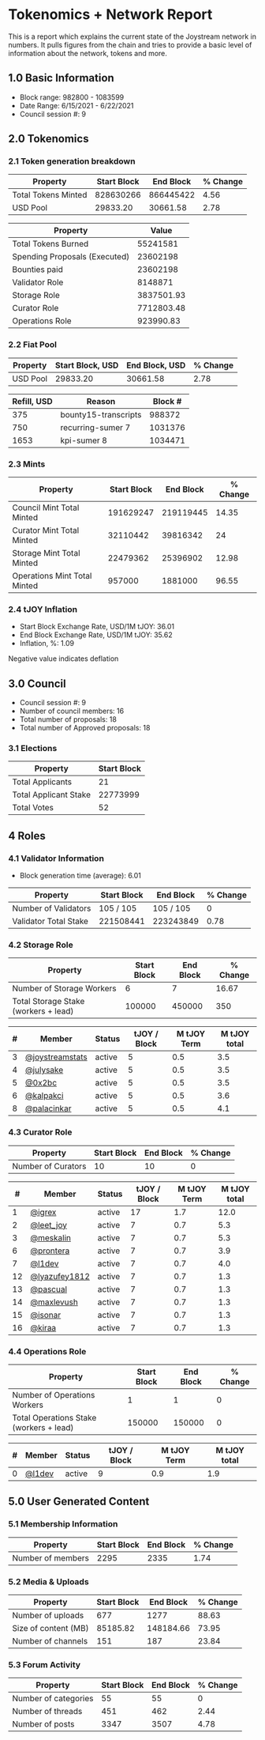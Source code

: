# Tokenomics + Network Report
This is a report which explains the current state of the Joystream network in numbers. It pulls figures from the chain and tries to provide a basic level of information about the network, tokens and more. 

## 1.0 Basic Information
* Block range: 982800 - 1083599
* Date Range: 6/15/2021 - 6/22/2021
* Council session #: 9

## 2.0 Tokenomics
### 2.1 Token generation breakdown
| Property            | Start Block | End Block | % Change |
|---------------------|--------------|--------------|----------|
| Total Tokens Minted |  828630266 | 866445422 | 4.56 |
| USD Pool |  29833.20 | 30661.58 | 2.78 |

| Property            | Value        |
|---------------------|--------------|
| Total Tokens Burned | 55241581 |
| Spending Proposals (Executed) | 23602198 |
| Bounties paid       | 23602198 |
| Validator Role      | 8148871 |
| Storage Role        | 3837501.93 |
| Curator Role        | 7712803.48 |
| Operations Role     | 923990.83 |

### 2.2 Fiat Pool
| Property            | Start Block, USD | End Block, USD | % Change |
|---------------------|--------------|--------------|----------|
| USD Pool | 29833.20 | 30661.58 | 2.78 |

| Refill, USD | Reason | Block # |
|---------------------|--------------|--------------|
| 375 | bounty15-transcripts | 988372 |
| 750 | recurring-sumer 7 | 1031376 |
| 1653 | kpi-sumer 8 | 1034471 |


### 2.3 Mints
| Property                    | Start Block           | End Block | % Change |
|-----------------------------|-----------------------|--------------|----------|
| Council Mint Total Minted   | 191629247  | 219119445 |14.35 |
| Curator Mint Total Minted   | 32110442 | 39816342 | 24 |
| Storage Mint Total Minted   | 22479362 | 25396902 | 12.98 |
| Operations Mint Total Minted | 957000 | 1881000 | 96.55 |


### 2.4 tJOY Inflation

* Start Block Exchange Rate, USD/1M tJOY: 36.01
* End Block Exchange Rate, USD/1M tJOY: 35.62
* Inflation, %: 1.09

Negative value indicates deflation

## 3.0 Council
* Council session #: 9
* Number of council members: 16
* Total number of proposals: 18
* Total number of Approved proposals: 18

### 3.1 Elections
| Property                    | Start Block  |
|-----------------------------|--------------|
| Total Applicants            | 21 |
| Total Applicant Stake       | 22773999 |
| Total Votes                 | 52 |

## 4 Roles
### 4.1 Validator Information
* Block generation time (average): 6.01

| Property                   | Start Block | End Block | % Change |
|----------------------------|--------------|--------------|----------|
| Number of Validators       | 105 / 105 | 105 / 105 | 0 |
| Validator Total Stake      | 221508441 | 223243849 | 0.78 |


### 4.2 Storage Role
| Property                | Start Block | End Block | % Change |
|-------------------------|--------------|--------------|----------|
| Number of Storage Workers | 6 | 7 | 16.67 |
| Total Storage Stake (workers + lead) | 100000 | 450000 | 350 |

| # | Member | Status | tJOY / Block | M tJOY Term | M tJOY total |
|--|--|--|--|--|--|
| 3 | [@joystreamstats](https://pioneer.joystreamstats.live/#/members/joystreamstats) | active | 5 | 0.5 | 3.5 |
| 4 | [@julysake](https://pioneer.joystreamstats.live/#/members/julysake) | active | 5 | 0.5 | 3.5 |
| 5 | [@0x2bc](https://pioneer.joystreamstats.live/#/members/0x2bc) | active | 5 | 0.5 | 3.5 |
| 6 | [@kalpakci](https://pioneer.joystreamstats.live/#/members/kalpakci) | active | 5 | 0.5 | 3.6 |
| 8 | [@palacinkar](https://pioneer.joystreamstats.live/#/members/palacinkar) | active | 5 | 0.5 | 4.1 |


### 4.3 Curator Role
| Property                | Start Block | End Block | % Change |
|-------------------------|--------------|--------------|----------|
| Number of Curators      | 10 | 10 | 0 |

| # | Member | Status | tJOY / Block | M tJOY Term | M tJOY total |
|--|--|--|--|--|--|
| 1 | [@igrex](https://pioneer.joystreamstats.live/#/members/igrex) | active | 17 | 1.7 | 12.0 |
| 2 | [@leet_joy](https://pioneer.joystreamstats.live/#/members/leet_joy) | active | 7 | 0.7 | 5.3 |
| 3 | [@meskalin](https://pioneer.joystreamstats.live/#/members/meskalin) | active | 7 | 0.7 | 5.3 |
| 6 | [@prontera](https://pioneer.joystreamstats.live/#/members/prontera) | active | 7 | 0.7 | 3.9 |
| 7 | [@l1dev](https://pioneer.joystreamstats.live/#/members/l1dev) | active | 7 | 0.7 | 4.0 |
| 12 | [@lyazufey1812](https://pioneer.joystreamstats.live/#/members/lyazufey1812) | active | 7 | 0.7 | 1.3 |
| 13 | [@pascual](https://pioneer.joystreamstats.live/#/members/pascual) | active | 7 | 0.7 | 1.3 |
| 14 | [@maxlevush](https://pioneer.joystreamstats.live/#/members/maxlevush) | active | 7 | 0.7 | 1.3 |
| 15 | [@isonar](https://pioneer.joystreamstats.live/#/members/isonar) | active | 7 | 0.7 | 1.3 |
| 16 | [@kiraa](https://pioneer.joystreamstats.live/#/members/kiraa) | active | 7 | 0.7 | 1.3 |


### 4.4 Operations Role
| Property                | Start Block | End Block | % Change |
|-------------------------|--------------|--------------|----------|
| Number of Operations Workers      | 1 | 1 | 0 |
| Total Operations Stake (workers + lead) | 150000 | 150000 | 0 |

| # | Member | Status | tJOY / Block | M tJOY Term | M tJOY total |
|--|--|--|--|--|--|
| 0 | [@l1dev](https://pioneer.joystreamstats.live/#/members/l1dev) | active | 9 | 0.9 | 1.9 |


## 5.0 User Generated Content
### 5.1 Membership Information
| Property          | Start Block | End Block | % Change |
|-------------------|--------------|--------------|----------|
| Number of members | 2295|  2335 | 1.74 |

### 5.2 Media & Uploads
| Property                | Start Block | End Block | % Change |
|-------------------------|--------------|--------------|----------|
| Number of uploads       | 677 | 1277  |  88.63 |
| Size of content (MB)    |  85185.82 |  148184.66 | 73.95 |
| Number of channels      |  151 | 187 | 23.84 |

### 5.3 Forum Activity
| Property          | Start Block | End Block | % Change |
|-------------------|--------------|--------------|----------|
| Number of categories | 55 | 55 | 0 |
| Number of threads    | 451 | 462 | 2.44 |
| Number of posts      | 3347 | 3507 | 4.78 |

